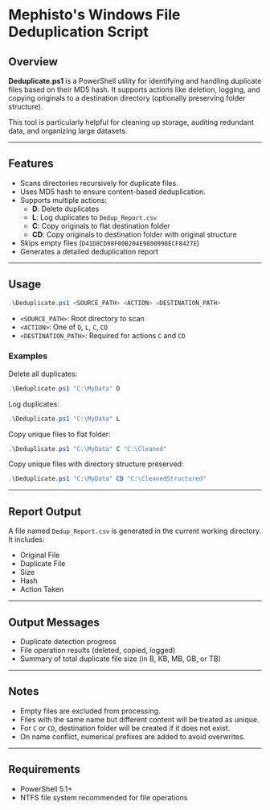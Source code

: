 # Mephisto's Windows File Deduplication Script

## Overview

**Deduplicate.ps1** is a PowerShell utility for identifying and handling duplicate files based on their MD5 hash. It supports actions like deletion, logging, and copying originals to a destination directory (optionally preserving folder structure).

This tool is particularly helpful for cleaning up storage, auditing redundant data, and organizing large datasets.

---

## Features

- Scans directories recursively for duplicate files.
- Uses MD5 hash to ensure content-based deduplication.
- Supports multiple actions:
  - **D**: Delete duplicates
  - **L**: Log duplicates to `Dedup_Report.csv`
  - **C**: Copy originals to flat destination folder
  - **CD**: Copy originals to destination folder with original structure
- Skips empty files (`D41D8CD98F00B204E9800998ECF8427E`)
- Generates a detailed deduplication report

---

## Usage

```powershell
.\Deduplicate.ps1 <SOURCE_PATH> <ACTION> <DESTINATION_PATH>
```

- `<SOURCE_PATH>`: Root directory to scan
- `<ACTION>`: One of `D`, `L`, `C`, `CD`
- `<DESTINATION_PATH>`: Required for actions `C` and `CD`

### Examples

Delete all duplicates:
```powershell
.\Deduplicate.ps1 "C:\MyData" D
```

Log duplicates:
```powershell
.\Deduplicate.ps1 "C:\MyData" L
```

Copy unique files to flat folder:
```powershell
.\Deduplicate.ps1 "C:\MyData" C "C:\Cleaned"
```

Copy unique files with directory structure preserved:
```powershell
.\Deduplicate.ps1 "C:\MyData" CD "C:\CleanedStructured"
```

---

## Report Output

A file named `Dedup_Report.csv` is generated in the current working directory. It includes:

- Original File
- Duplicate File
- Size
- Hash
- Action Taken

---

## Output Messages

- Duplicate detection progress
- File operation results (deleted, copied, logged)
- Summary of total duplicate file size (in B, KB, MB, GB, or TB)

---

## Notes

- Empty files are excluded from processing.
- Files with the same name but different content will be treated as unique.
- For `C` or `CD`, destination folder will be created if it does not exist.
- On name conflict, numerical prefixes are added to avoid overwrites.

---

## Requirements

- PowerShell 5.1+
- NTFS file system recommended for file operations
